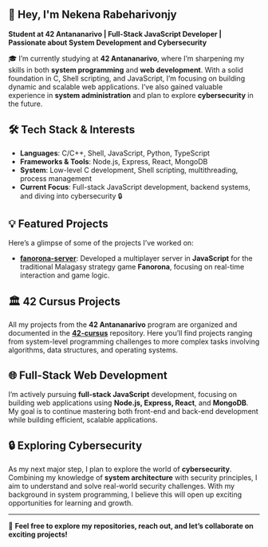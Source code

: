 ## 👋 Hey, I'm Nekena Rabeharivonjy
**Student at 42 Antananarivo | Full-Stack JavaScript Developer | Passionate about System Development and Cybersecurity**

🎓 I’m currently studying at **42 Antananarivo**, where I’m sharpening my skills in both **system programming** and **web development**. With a solid foundation in C, Shell scripting, and JavaScript, I’m focusing on building dynamic and scalable web applications. I’ve also gained valuable experience in **system administration** and plan to explore **cybersecurity** in the future.

## 🛠️ Tech Stack & Interests
- **Languages**: C/C++, Shell, JavaScript, Python, TypeScript
- **Frameworks & Tools**: Node.js, Express, React, MongoDB
- **System**: Low-level C development, Shell scripting, multithreading, process management
- **Current Focus**: Full-stack JavaScript development, backend systems, and diving into cybersecurity 🔒

## 💡 Featured Projects
Here’s a glimpse of some of the projects I’ve worked on:

- **[fanorona-server](#)**: Developed a multiplayer server in **JavaScript** for the traditional Malagasy strategy game **Fanorona**, focusing on real-time interaction and game logic.

## 🏛️ 42 Cursus Projects
All my projects from the **42 Antananarivo** program are organized and documented in the **[42-cursus](#)** repository. Here you’ll find projects ranging from system-level programming challenges to more complex tasks involving algorithms, data structures, and operating systems.

## 🌐 Full-Stack Web Development
I’m actively pursuing **full-stack JavaScript** development, focusing on building web applications using **Node.js, Express, React**, and **MongoDB**. My goal is to continue mastering both front-end and back-end development while building efficient, scalable applications.

## 🔒 Exploring Cybersecurity
As my next major step, I plan to explore the world of **cybersecurity**. Combining my knowledge of **system architecture** with security principles, I aim to understand and solve real-world security challenges. With my background in system programming, I believe this will open up exciting opportunities for learning and growth.

---

💬 **Feel free to explore my repositories, reach out, and let’s collaborate on exciting projects!**
